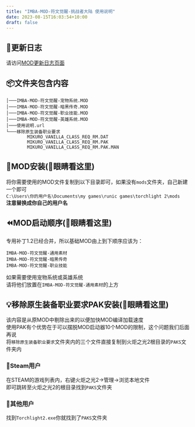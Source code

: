 ```yaml
---
title: "IMBA-MOD-符文觉醒-挑战者大陆 使用说明"
date: 2023-08-15T16:03:54+10:00
draft: false
---
```


## 📝更新日志
请访问[MOD更新日志页面](https://tl2-mod.chr.moe/posts/imba-mod-changelog/)

## 📦️文件夹包含内容
```
│───IMBA-MOD-符文觉醒-宠物系统.MOD
│───IMBA-MOD-符文觉醒-暗黑传奇.MOD
│───IMBA-MOD-符文觉醒-职业技能.MOD
│───IMBA-MOD-符文觉醒-英雄系统.MOD
│───使用说明.url
└───移除原生装备职业要求
        MIKURO_VANILLA_CLASS_REQ_RM.DAT
        MIKURO_VANILLA_CLASS_REQ_RM.PAK
        MIKURO_VANILLA_CLASS_REQ_RM.PAK.MAN
```  

## 🔧MOD安装(👀眼睛看这里)
将你需要使用的MOD文件复制到以下目录即可，如果没有`mods`文件夹，自己新建一个即可  
`C:\Users\你的用户名\Documents\my games\runic games\torchlight 2\mods`  
**注意替换成你自己的用户名**  

## ⏪️MOD启动顺序(👀眼睛看这里)
专用补丁1.2已经合并，所以基础MOD由上到下顺序应该为：  
```
IMBA-MOD-符文觉醒-通用素材  
IMBA-MOD-符文觉醒-暗黑传奇  
IMBA-MOD-符文觉醒-职业技能  
```
如果需要使用宠物系统或英雄系统  
请将他们放置在`IMBA-MOD-符文觉醒-通用素材`的上方

## 💡移除原生装备职业要求PAK安装(👀眼睛看这里)
该内容是从原MOD中剔除出来的以便加快MOD编译加载速度    
使用PAK有个优势在于可以摆脱MOD启动器10个MOD的限制，这个问题我们后面再说  
将`移除原生装备职业要求`文件夹内的三个文件直接复制到火炬之光2根目录的`PAKS`文件夹内

### 🚩Steam用户
在STEAM的游戏列表内，右键火炬之光2->管理->浏览本地文件  
即可跳转至火炬之光2的根目录找到`PAKS`文件夹  

### 🚩其他用户
找到`Torchlight2.exe`你就找到了`PAKS`文件夹